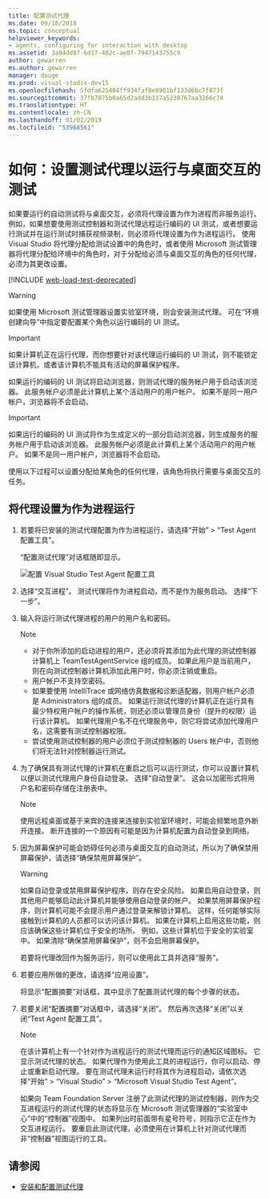 ```yaml
---
title: 配置测试代理
ms.date: 09/18/2018
ms.topic: conceptual
helpviewer_keywords:
- agents, configuring for interaction with desktop
ms.assetid: 3a94dd07-6d17-402c-ae8f-7947143755c9
author: gewarren
ms.author: gewarren
manager: douge
ms.prod: visual-studio-dev15
ms.openlocfilehash: 5fdfa625404ff934faf8e8901bf133d6bc7f873f
ms.sourcegitcommit: 37fb7075b0a65d2add3b137a5230767aa3266c74
ms.translationtype: HT
ms.contentlocale: zh-CN
ms.lasthandoff: 01/02/2019
ms.locfileid: "53968561"
---
```

# <a name="how-to-set-up-your-test-agent-to-run-tests-that-interact-with-the-desktop"></a>如何：设置测试代理以运行与桌面交互的测试

如果要运行的自动测试将与桌面交互，必须将代理设置为作为进程而非服务运行。 例如，如果想要使用测试控制器和测试代理远程运行编码的 UI 测试，或者想要运行测试并在运行测试时捕获视频录制，则必须将代理设置为作为进程运行。 使用 Visual Studio 将代理分配给测试设置中的角色时，或者使用 Microsoft 测试管理器将代理分配给环境中的角色时，对于分配给必须与桌面交互的角色的任何代理，必须为其更改设置。

[!INCLUDE [web-load-test-deprecated](includes/web-load-test-deprecated.md)]

> [!WARNING]
> 如果使用 Microsoft 测试管理器设置实验室环境，则会安装测试代理。 可在“环境创建向导”中指定要配置某个角色以运行编码的 UI 测试。

> [!IMPORTANT]
> 如果计算机正在运行代理，而你想要针对该代理运行编码的 UI 测试，则不能锁定该计算机，或者该计算机不能具有活动的屏幕保护程序。

如果运行的编码的 UI 测试将启动浏览器，则测试代理的服务帐户用于启动该浏览器。 此服务帐户必须是此计算机上某个活动用户的用户帐户。 如果不是同一用户帐户，浏览器将不会启动。

> [!IMPORTANT]
> 如果运行的编码的 UI 测试将作为生成定义的一部分启动浏览器，则生成服务的服务帐户用于启动该浏览器。 此服务帐户必须是此计算机上某个活动用户的用户帐户。 如果不是同一用户帐户，浏览器将不会启动。

使用以下过程可以设置分配给某角色的任何代理，该角色将执行需要与桌面交互的任务。

## <a name="to-set-up-an-agent-to-run-as-a-process"></a>将代理设置为作为进程运行

1. 若要将已安装的测试代理配置为作为进程运行，请选择“开始” > “Test Agent 配置工具”。

   “配置测试代理”对话框随即显示。

   ![配置 Visual Studio Test Agent 配置工具](media/configure-test-agent.png)

2. 选择“交互进程”。 测试代理将作为进程启动，而不是作为服务启动。 选择“下一步”。

3. 输入将运行测试代理进程的用户的用户名和密码。

   > [!NOTE]
   > - 对于你所添加的启动进程的用户，还必须将其添加为此代理的测试控制器计算机上 TeamTestAgentService 组的成员。 如果此用户是当前用户，则在向测试控制器计算机添加此用户时，你必须注销或重启。
   > - 用户帐户不支持空密码。
   > - 如果要使用 IntelliTrace 或网络仿真数据和诊断适配器，则用户帐户必须是 Administrators 组的成员。 如果运行测试代理的计算机正在运行具有最少特权用户帐户的操作系统，则还必须以管理员身份（提升的权限）运行该计算机。 如果代理用户名不在代理服务中，则它将尝试添加代理用户名，这需要有测试控制器权限。
   > - 尝试使用测试控制器的用户必须位于测试控制器的 Users 帐户中，否则他们将无法针对控制器运行测试。

4. 为了确保具有测试代理的计算机在重启之后可以运行测试，你可以设置计算机以便以测试代理用户身份自动登录。 选择“自动登录”。 这会以加密形式将用户名和密码存储在注册表中。

   > [!NOTE]
   > 使用远程桌面或基于来宾的连接来连接到实验室环境时，可能会频繁地意外断开连接。 断开连接的一个原因有可能是因为计算机配置为自动登录到网络。

5. 因为屏幕保护可能会妨碍任何必须与桌面交互的自动测试，所以为了确保禁用屏幕保护，请选择“确保禁用屏幕保护”。

   > [!WARNING]
   > 如果自动登录或禁用屏幕保护程序，则存在安全风险。 如果启用自动登录，则其他用户能够启动此计算机并能够使用自动登录的帐户。 如果禁用屏幕保护程序，则计算机可能不会提示用户通过登录来解锁计算机。 这样，任何能够实际接触到计算机的人员都可以访问该计算机。 如果在计算机上启用这些功能，则应该确保这些计算机位于安全的场所。 例如，这些计算机位于安全的实验室中。 如果清除“确保禁用屏幕保护”，则不会启用屏幕保护。

   若要将代理改回作为服务运行，则可以使用此工具并选择“服务”。

6. 若要应用所做的更改，请选择“应用设置”。

   将显示“配置摘要”对话框，其中显示了配置测试代理的每个步骤的状态。

7. 若要关闭“配置摘要”对话框中，请选择“关闭”。 然后再次选择“关闭”以关闭“Test Agent 配置工具”。

   > [!NOTE]
   > 在该计算机上有一个针对作为进程运行的测试代理而运行的通知区域图标。 它显示测试代理的状态。 如果代理作为使用此工具的进程运行，你可以启动、停止或重新启动代理。 要在测试代理未运行时将其作为进程启动，请依次选择“开始” > “Visual Studio” > “Microsoft Visual Studio Test Agent”。

   如果向 Team Foundation Server 注册了此测试代理的测试控制器，则作为交互进程运行的测试代理的状态将显示在 Microsoft 测试管理器的“实验室中心”中的“控制器”视图中。 如果列出时前面带有星号符号，则指示它正在作为交互进程运行。 要重启此测试代理，必须使用在计算机上针对测试代理而非“控制器”视图运行的工具。

## <a name="see-also"></a>请参阅

- [安装和配置测试代理](../test/lab-management/install-configure-test-agents.md)